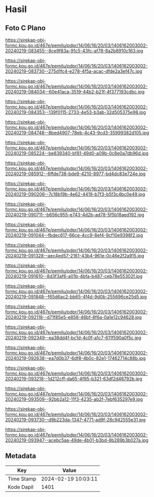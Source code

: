 # Hasil

## Foto C Plano

https://sirekap-obj-formc.kpu.go.id/467e/pemilu/pdpr/14/06/16/20/03/1406162003002-20240219-083455--8ce9f83a-91c5-43fc-af78-8a2b8910c163.jpg

https://sirekap-obj-formc.kpu.go.id/467e/pemilu/pdpr/14/06/16/20/03/1406162003002-20240219-083730--275d1fc4-e278-4f5a-acac-dfde2a3ef47c.jpg

https://sirekap-obj-formc.kpu.go.id/467e/pemilu/pdpr/14/06/16/20/03/1406162003002-20240219-084034--60e41aca-3519-44b2-b21f-4f377193cdbc.jpg

https://sirekap-obj-formc.kpu.go.id/467e/pemilu/pdpr/14/06/16/20/03/1406162003002-20240219-084353--139f0115-2733-4e53-b3ab-32d505375e98.jpg

https://sirekap-obj-formc.kpu.go.id/467e/pemilu/pdpr/14/06/16/20/03/1406162003002-20240219-084748--8bed4907-78eb-4c43-9cd3-35999382d105.jpg

https://sirekap-obj-formc.kpu.go.id/467e/pemilu/pdpr/14/06/16/20/03/1406162003002-20240219-085224--be839340-bf81-49d0-a09b-0c8e0a7db96d.jpg

https://sirekap-obj-formc.kpu.go.id/467e/pemilu/pdpr/14/06/16/20/03/1406162003002-20240219-085912--6ffde738-bde9-4210-8977-bd4dc83e724e.jpg

https://sirekap-obj-formc.kpu.go.id/467e/pemilu/pdpr/14/06/16/20/03/1406162003002-20240219-090206--7c18b19b-4e62-4419-b7f3-b5f3c4bc0e49.jpg

https://sirekap-obj-formc.kpu.go.id/467e/pemilu/pdpr/14/06/16/20/03/1406162003002-20240219-090711--b656c955-e743-4d2b-ad78-5f5b18aed192.jpg

https://sirekap-obj-formc.kpu.go.id/467e/pemilu/pdpr/14/06/16/20/03/1406162003002-20240219-091044--fbdec617-66ce-4cc9-8ef4-9cf10e9398f2.jpg

https://sirekap-obj-formc.kpu.go.id/467e/pemilu/pdpr/14/06/16/20/03/1406162003002-20240219-091328--aec4ed57-2161-43b4-961e-0c46e2f2a915.jpg

https://sirekap-obj-formc.kpu.go.id/467e/pemilu/pdpr/14/06/16/20/03/1406162003002-20240219-091610--8d3f3af6-a01b-4bfa-b487-ceb78e55302f.jpg

https://sirekap-obj-formc.kpu.go.id/467e/pemilu/pdpr/14/06/16/20/03/1406162003002-20240219-091848--f65d6ac2-bb65-4f4d-9d0b-255696ce25d5.jpg

https://sirekap-obj-formc.kpu.go.id/467e/pemilu/pdpr/14/06/16/20/03/1406162003002-20240219-092118--d71f85e5-e858-46bf-8f6a-0a1e12c94628.jpg

https://sirekap-obj-formc.kpu.go.id/467e/pemilu/pdpr/14/06/16/20/03/1406162003002-20240219-092349--ea38dd4f-bc1d-4c0f-a1c7-611f590a0f5c.jpg

https://sirekap-obj-formc.kpu.go.id/467e/pemilu/pdpr/14/06/16/20/03/1406162003002-20240219-092638--ea7d0b37-6df8-4b0c-82e1-17462714c88b.jpg

https://sirekap-obj-formc.kpu.go.id/467e/pemilu/pdpr/14/06/16/20/03/1406162003002-20240219-093218--1d212cff-da65-4f95-b321-63df2d46792b.jpg

https://sirekap-obj-formc.kpu.go.id/467e/pemilu/pdpr/14/06/16/20/03/1406162003002-20240219-093509--92bb2a12-11f3-4235-ab2f-7ebf635297e9.jpg

https://sirekap-obj-formc.kpu.go.id/467e/pemilu/pdpr/14/06/16/20/03/1406162003002-20240219-093730--d9b223da-1347-4771-ad9f-28c942555e31.jpg

https://sirekap-obj-formc.kpu.go.id/467e/pemilu/pdpr/14/06/16/20/03/1406162003002-20240219-093947--acebc5aa-49de-4b01-b3bd-8b289b3b027a.jpg


## Metadata

| Key        | Value               |
| ---------- | ------------------- |
| Time Stamp | 2024-02-19 10:03:11 |
| Kode Dapil | 1401                |



